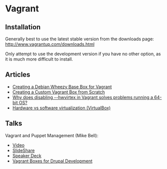 Vagrant
=======

Installation
------------

Generally best to use the latest stable version from the downloads page: http://www.vagrantup.com/downloads.html

Only attempt to use the development version if you have no other option, as it is much more difficult to install.

Articles
--------

 * [Creating a Debian Wheezy Base Box for Vagrant](https://mikegriffin.ie/blog/20130418-creating-a-debian-wheezy-base-box-for-vagrant/)
 * [Creating a Custom Vagrant Box from Scratch](http://www.skoblenick.com/vagrant/creating-a-custom-box-from-scratch/)
 * [Why does disabling --hwvirtex in Vagrant solves problems running a 64-bit OS?](http://stackoverflow.com/questions/19490769/why-does-disabling-hwvirtex-in-vagrant-solves-problems-running-a-64-bit-os)
 * [Hardware vs software virtualization (VirtualBox)](https://www.virtualbox.org/manual/ch10.html#hwvirt)

Talks
-----

Vagrant and Puppet Management (Mike Bell):

 * [Video](http://vimeo.com/74207775)
 * [SlideShare](http://www.slideshare.net/digital006/vagrant-and-puppet-primer-nwdug)
 * [Speaker Deck](https://speakerdeck.com/mikebell/vagrant-and-puppet-primer-nwdug-sep-2013)
 * [Vagrant Boxes for Drupal Development](http://mikebell.io/blog/10-08-2013/vagrant-boxes-drupal-development)
